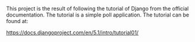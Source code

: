 This project is the result of following the tutorial of Django from the official documentation.
The tutorial is a simple poll application.
The tutorial can be found at: 

https://docs.djangoproject.com/en/5.1/intro/tutorial01/ 